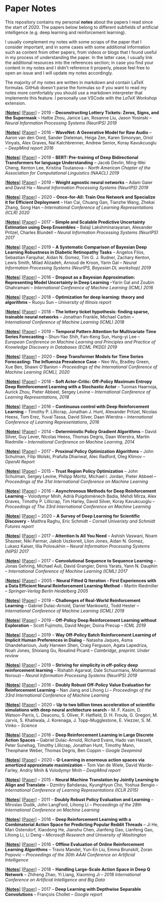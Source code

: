 # Paper **Notes**

This repository contains my personal **notes** about the papers I read since the start of 2020. The papers below belong to different subfields of artificial intelligence (e.g. deep learning and reinforcement learning).

I usually complement my notes with some scraps of the paper that I consider important, and in some cases with some additional information such as content from other papers, from videos or blogs that I found useful in my process of understanding the paper. In the latter case, I usually link the additional resources into the references section; in case you find your content in my notes and I didn't reference it properly, please feel free to open an issue and I will update my notes accordingly.

The majority of my notes are written in markdown and contain LaTeX formulas. GitHub doesn't parse the formulas so if you want to read my notes more comfortably you should use a markdown interpreter that implements this feature. I personally use VSCode with the _LaTeX Workshop_ extension.

[[**Notes**](assets/zhou2019.md)] [[Paper](https://arxiv.org/abs/1905.01067)] – 2019 – **Deconstructing Lottery Tickets: Zeros, Signs, and the Supermask** – Hattie Zhou, Janice Lan, Rosanne Liu, Jason Yosinski – *Neural Information Processing Systems (NeurIPS) 2019*

[[**Notes**](assets/vanderoord2016.md)] [[Paper](https://arxiv.org/abs/1609.03499)] – 2016 – **WaveNet: A Generative Model for Raw Audio** – Aaron van den Oord, Sander Dieleman, Heiga Zen, Karen Simonyan, Oriol Vinyals, Alex Graves, Nal Kalchbrenner, Andrew Senior, Koray Kavukcuoglu – *DeepMind report 2016*

[[**Notes**](assets/devlin2019.md)] [[Paper](https://arxiv.org/abs/1810.04805)] – 2019 – **BERT: Pre-training of Deep Bidirectional Transformers for language Understanding** – Jacob Devlin, Ming-Wei Cheng, Kenton Lee, Kristina Toutanova – *North American Chapter of the Association for Computational Linguistics (NAACL) 2019*

[[**Notes**](assets/gaier2019.md)] [[Paper](https://arxiv.org/abs/1906.04358)] – 2019 – **Weight agnostic neural networks** – Adam Gaier and David Ha – *Neural Information Processing Systems (NeurIPS) 2019*

[[**Notes**](assets/cai2020.md)] [[Paper](https://arxiv.org/abs/1908.09791)] – 2020 – **Once-for-All: Train One Network and Specialize it for Efficient Deployment** – Han Cai, Chuang Gan, Tianzhe Wang, Zhekai Zhang, Song Han – *International Conference of Learning Representations (ICLR) 2020*

[[**Notes**](assets/lakshminarayanan2017.md)] [[Paper](https://arxiv.org/abs/1612.01474)] – 2017 – **Simple and Scalable Predictive Uncertainty Estimation using Deep Ensembles** – Balaji Lakshminarayanan, Alexander Pritzel, Charles Blundell – *Neural Information Processing Systems (NeurIPS) 2017*

[[**Notes**](assets/filos2019.md)] [[Paper](https://arxiv.org/abs/1912.10481)] – 2019 – **A Systematic Comparison of Bayesian Deep Learning Robustness in Diabetic Retinopathy Tasks** – Angelos Filos, Sebastian Farquhar, Aidan N. Gomez, Tim G. J. Rudner, Zachary Kenton, Lewis Smith, Milad Alizadeh, Arnoud de Kroon, Yarin Gal – *Neural Information Processing Systems (NeurIPS, Bayesian DL workshop) 2019*

[[**Notes**](assets/gal2016.md)] [[Paper](https://arxiv.org/abs/1506.02142)] – 2016 – **Dropout as a Bayesian Approximation: Representing Model Uncertainty in Deep Learning** –Yarin Gal and Zoubin Ghahramani – *International Conference of Machine Learning (ICML) 2016*

[[**Notes**](assets/sun2019.md)] [[Paper](https://arxiv.org/abs/1912.08957)] – 2018 – **Optimization for deep learning: theory and algorithms** – Ruoyu Sun – *University of Illinois report*

[[**Notes**](assets/frankle2018.md)] [[Paper](https://arxiv.org/abs/1803.03635)] – 2018 – **The lottery ticket hypothesis: finding sparse, trainable neural networks** – Jonathan Frankle, Michael Carbin – *International Conference of Machine Learning (ICML) 2018*

[[**Notes**](assets/shunyao2019.md)] [[Paper](https://arxiv.org/abs/1809.04206)] – 2019 – **Temporal Pattern Attention for Multivariate Time Series Forecasting** – Shun-Yao Shih, Fan-Keng Sun, Hung-yi Lee – *European Conference on Machine Learning and Principles and Practice of Knowledge Discovery in Databases (ECML PKDD) 2019*

[[**Notes**](assets/wu2020.md)] [[Paper](https://arxiv.org/abs/2001.08317)] – 2020 – **Deep Transformer Models for Time Series Forecasting: The Influenza Prevalence Case** – Neo Wu, Bradley Green, Xue Ben, Shawn O'Banion – *Proceedings of the International Conference of Machine Learning (ICML), 2020*

[[**Notes**](assets/haarnoja2018.md)] [[Paper](https://arxiv.org/abs/1801.01290)] – 2018 – **Soft Actor-Critic: Off-Policy Maximum Entropy Deep Reinforcement Learning with a Stochastic Actor** – Tuomas Haarnoja, Aurick Zhou, Pieter Abbeel, Sergey Levine – *International Conference of Learning Representations, 2018*

[[**Notes**](assets/lillicrap2016.md)] [[Paper](https://arxiv.org/abs/1509.02971)] – 2016 – **Continuous control with Deep Reinforcement Learning** – Timothy P. Lillicrap, Jonathan J. Hunt, Alexander Pritzel, Nicolas Heess, Tom Erez, Yuval Tassa, David Silver, Daan Wierstra – *International Conference of Learning Representations, 2016*

[[**Notes**](assets/silver2014.md)] [[Paper](http://proceedings.mlr.press/v32/silver14.pdf)] – 2014 – **Deterministic Policy Gradient Algorithms** – David Silver, Guy Lever, Nicolas Heess, Thomas Degris, Daan Wierstra, Martin Riedmille – *International Conference on Machine Learning, 2014*

[[**Notes**](assets/schulman2017.md)] [[Paper](https://arxiv.org/abs/1707.06347)] – 2017 – **Proximal Policy Optimization Algorithms** – John Schulman, Filip Wolski, Prafulla Dhariwal, Alec Radford, Oleg Klimov – *OpenAI Report*

[[**Notes**](assets/schulman2015.md)] [[Paper](https://arxiv.org/abs/1502.05477)] – 2015 – **Trust Region Policy Optimization** – John Schulman, Sergey Levine, Philipp Moritz, Michael I. Jordan, Pieter Abbeel – *Proceedings of the 31st International Conference on Machine Learning*

[[**Notes**](assets/mnih2016.md)] [[Paper](https://arxiv.org/abs/1602.01783)] – 2016 – **Asynchronous Methods for Deep Reinforcement Learning** – Volodymyr Mnih, Adrià Puigdomènech Badia, Mehdi Mirza, Alex Graves, Timothy P. Lillicrap, Tim Harley, David Silver, Koray Kavukcuoglu – *Proceedings of The 33rd International Conference on Machine Learning*


[[**Notes**](assets/raghu2020.md)] [[Paper](https://arxiv.org/abs/2003.11755)] – 2020 – **A Survey of Deep Learning for Scientific Discovery** – Maithra Raghu, Eric Schmidt – *Cornell Univeristy and Schmidt Futures report*

[[**Notes**](assets/vaswani2017.md)] [[Paper](https://arxiv.org/abs/1706.03762)] – 2017 – **Attention Is All You Need** – Ashish Vaswani, Noam Shazeer, Niki Parmar, Jakob Uszkoreit, Llion Jones, Aidan N. Gomez, Lukasz Kaiser, Illia Polosukhin – *Neural Information Processing Systems (NIPS) 2017*

[[**Notes**](assets/gehring2017.md)] [[Paper](https://arxiv.org/abs/1705.03122)] – 2017 – **Convolutional Sequence to Sequence Learning** – Jonas Gehring, Michael Auli, David Grangier, Denis Yarats, Yann N. Dauphin – *International Conference of Machine Learning (ICML) 2017*

[[**Notes**](assets/riedmiller2005.md)] [[Paper](http://ml.informatik.uni-freiburg.de/former/_media/publications/rieecml05.pdf)] – 2005 – **Neural Fitted Q Iteration - First Experiences with a Data Efficient Neural Reinforcement Learning Method** – Martin Riedmiller – *Springer-Verlag Berlin Heidelberg 2005*

[[**Notes**](assets/dulacarnold2019.md)] [[Paper](https://arxiv.org/abs/1904.12901)] – 2019 – **Challenges of Real-World Reinforcement Learning** – Gabriel Dulac-Arnold, Daniel Mankowitz, Todd Hester – *International Conference of Machine Learning (ICML) 2019*

[[**Notes**](assets/fujimoto2019.md)] [[Paper](https://arxiv.org/abs/1812.02900)] – 2019 – **Off-Policy Deep Reinforcement Learning without Exploration** – Scott Fujimoto, David Meger, Doina Precup – *ICML 2019*

[[**Notes**](assets/jaques2019.md)] [[Paper](https://arxiv.org/abs/1907.00456)] – 2019 – **Way Off-Policy Batch Reinforcement Learning of Implicit Human Preferences in Dialog** – Natasha Jaques, Asma Ghandeharioun, Judy Hanwen Shen, Craig Ferguson, Agata Lapedriza, Noah Jones, Shixiang Gu, Rosalind Picard – *Cambridge, preprint. Under review*

[[**Notes**](assets/agarwal2019.md)] [[Paper](https://arxiv.org/abs/1907.04543)] – 2019 – **Striving for simplicity in off-policy deep reinforcement learning** – Rishabh Agarwal, Dale Schuurmans, Mohammad Norouzi – *Neural Information Processing Systems (NeurIPS) 2019*

[[**Notes**](assets/jiang2016.md)] [[Paper](https://arxiv.org/abs/1511.03722)] – 2016 – **Doubly Robust Off-Policy Value Evaluation for Reinforcement Learning** – Nan Jiang and Lihong Li – *Proceedings of the 33rd International Conference of Machine Learning*

[[**Notes**](assets/kasim2020.md)] [[Paper](https://arxiv.org/abs/2001.08055)] – 2020 – **Up to two billion times acceleration of scientific simulations with deep neural architecture search** – M. F. Kasim, D. Watson-Parris, L. Deaconu, S. Oliver, P. Hatfield, D. H. Froula, G. Gregori, M. Jarvis, S. Khatiwala, J. Korenaga, J. Topp-Mugglestone, E. Viezzer, S. M. Vinko – *Science*

[[**Notes**](assets/dulacarnold2016.md)] [[Paper](https://arxiv.org/abs/1512.07679)] – 2016 – **Deep Reinforcement Learning in Large Discrete Action Spaces** – Gabriel Dulac-Arnold, Richard Evans, Hado van Hasselt, Peter Sunehag, Timothy Lillicrap, Jonathan Hunt, Timothy Mann, Theophane Weber, Thomas Degris, Ben Coppin – *Google Deepmind*

[[**Notes**](assets/vandewiele2020.md)] [[Paper](https://arxiv.org/abs/2001.08116)] – 2020 – **Q-Learning in enormous action spaces via amortized approximate maximization** – Tom Van de Wiele, David Warde-Farley, Andriy Mnih & Volodymyr Mnih – *DeepMind report*

[[**Notes**](assets/dzmitry2015.md)] [[Paper](https://arxiv.org/abs/1409.0473)] – 2015 – **Neural Machine Translation by Jointly Learning to Align and Translate** – Dzmitry Bahdanau, KyungHyun Cho, Yoshua Bengio – *International Conference of Learning Representations (ICLR 2015)*

[[**Notes**](assets/dudik2011.md)] [[Paper](https://arxiv.org/abs/1103.4601)] – 2011 – **Doubly Robust Policy Evaluation and Learning** – Miroslav Dudík, John LangFord, Lihong Li – *Proceedings of the 28th International Conference on Machine Learning*

[[**Notes**](assets/he2016.md)] [[Paper](https://arxiv.org/abs/1606.03667)] – 2016 – **Deep Reinforcement Learning with a Combinatorial Action Space for Predicting Popular Reddit Threads** – Ji He, Mari Ostendorf, Xiaodong He, Jianshu Chen, Jianfeng Gao, Lianfeng Gao, Lihong Li, Li Deng – *Microsoft Research and University of Washington*

[[**Notes**](assets/mandel2016.md)] [[Paper](http://grail.cs.washington.edu/projects/nonstationaryeval/nonstationaryevalExtended.pdf)] – 2016 – **Offline Evaluation of Online Reinforcement Learning Algorithms** – Travis Mandel, Yun-En Liu, Emma Brunskill, Zoran Popovic – *Proceedings of the 30th AAAI Conference on Artificial Intelligence*

[[**Notes**](assets/zhao2018.md)] [[Paper](https://ieeexplore.ieee.org/document/8396173)] – 2018 – **Handling Large-Scale Action Space in Deep Q Network** – Zhiheng Zhao, Yi Liang, Xiaoming Ji – *2018 International Conference on Artificial Intelligence and Big Data*

[[**Notes**](assets/chollet2017.pdf)] [[Paper](https://arxiv.org/abs/1610.02357)] – 2017 – **Deep Learning with Depthwise Separable Convolutions** – François Chollet – *Google report*
